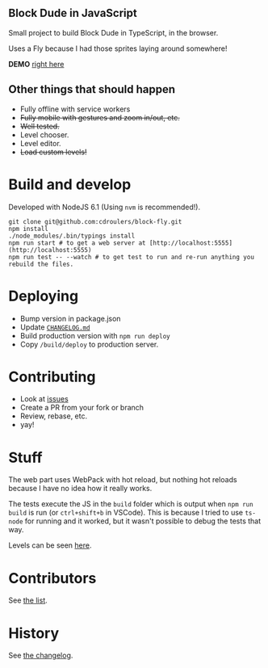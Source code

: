 ## Block Dude in JavaScript

Small project to build Block Dude in TypeScript, in the browser.

Uses a Fly because I had those sprites laying around somewhere!

**DEMO** [right here](http://apps.cdroulers.com/block-fly/)

## Other things that should happen

- Fully offline with service workers
- <del>Fully mobile with gestures and zoom in/out, etc.</del>
- <del>Well tested.</del>
- Level chooser.
- Level editor.
- <del>Load custom levels!</del>

# Build and develop

Developed with NodeJS 6.1 (Using `nvm` is recommended!).

    git clone git@github.com:cdroulers/block-fly.git
    npm install
    ./node_modules/.bin/typings install
    npm run start # to get a web server at [http://localhost:5555](http://localhost:5555)
    npm run test -- --watch # to get test to run and re-run anything you rebuild the files.

# Deploying

- Bump version in package.json
- Update [`CHANGELOG.md`](CHANGELOG.md)
- Build production version with `npm run deploy`
- Copy `/build/deploy` to production server.

# Contributing

- Look at [issues](https://github.com/cdroulers/block-fly/issues)
- Create a PR from your fork or branch
- Review, rebase, etc.
- yay!

# Stuff

The web part uses WebPack with hot reload, but nothing hot reloads because I have no idea how it really works.

The tests execute the JS in the `build` folder which is output when `npm run build` is run (or `ctrl+shift+b` in VSCode).
This is because I tried to use `ts-node` for running and it worked, but it wasn't possible to debug the tests that way.

Levels can be seen [here](http://azich.org/blockdude/levels.js).

# Contributors

See [the list](CONTRIBUTORS.md).

# History

See [the changelog](CHANGELOG.md).
